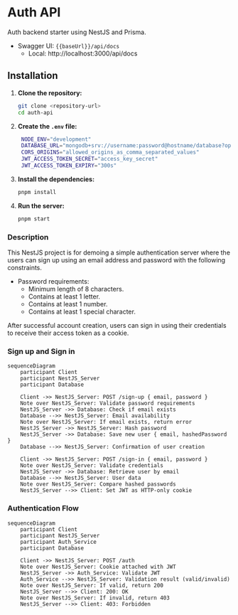 # Auth API

Auth backend starter using NestJS and Prisma.

- Swagger UI: `{{baseUrl}}/api/docs`
  - Local: http://localhost:3000/api/docs

## Installation

1. **Clone the repository:**

   ```bash
   git clone <repository-url>
   cd auth-api
   ```

2. **Create the `.env` file:**

   ```bash
    NODE_ENV="development"
    DATABASE_URL="mongodb+srv://username:password@hostname/database?options="
    CORS_ORIGINS="allowed_origins_as_comma_separated_values"
    JWT_ACCESS_TOKEN_SECRET="access_key_secret"
    JWT_ACCESS_TOKEN_EXPIRY="300s"
   ```

3. **Install the dependencies:**

    ```bash
    pnpm install
    ```

4. **Run the server:**

    ```bash
    pnpm start
    ```

### Description

This NestJS project is for demoing a simple authentication server where the users can sign up using an email address and password with the following constraints.

- Password requirements:
  - Minimum length of 8 characters.
  - Contains at least 1 letter.
  - Contains at least 1 number.
  - Contains at least 1 special character.

After successful account creation, users can sign in using their credentials to receive their access token as a cookie.

### Sign up and Sign in

```mermaid
sequenceDiagram
    participant Client
    participant NestJS_Server
    participant Database

    Client ->> NestJS_Server: POST /sign-up { email, password }
    Note over NestJS_Server: Validate password requirements
    NestJS_Server ->> Database: Check if email exists
    Database -->> NestJS_Server: Email availability
    Note over NestJS_Server: If email exists, return error
    NestJS_Server ->> NestJS_Server: Hash password
    NestJS_Server ->> Database: Save new user { email, hashedPassword }
    Database -->> NestJS_Server: Confirmation of user creation

    Client ->> NestJS_Server: POST /sign-in { email, password }
    Note over NestJS_Server: Validate credentials
    NestJS_Server ->> Database: Retrieve user by email
    Database -->> NestJS_Server: User data
    Note over NestJS_Server: Compare hashed passwords
    NestJS_Server -->> Client: Set JWT as HTTP-only cookie
```

### Authentication Flow

```mermaid
sequenceDiagram
    participant Client
    participant NestJS_Server
    participant Auth_Service
    participant Database

    Client ->> NestJS_Server: POST /auth
    Note over NestJS_Server: Cookie attached with JWT
    NestJS_Server ->> Auth_Service: Validate JWT
    Auth_Service -->> NestJS_Server: Validation result (valid/invalid)
    Note over NestJS_Server: If valid, return 200
    NestJS_Server -->> Client: 200: OK
    Note over NestJS_Server: If invalid, return 403
    NestJS_Server -->> Client: 403: Forbidden

```